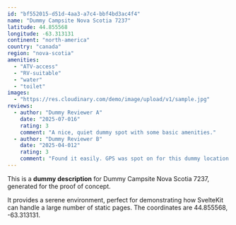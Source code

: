 ```yaml
---
id: "bf552015-d51d-4aa3-a7c4-bbf4bd3ac4f4"
name: "Dummy Campsite Nova Scotia 7237"
latitude: 44.855568
longitude: -63.313131
continent: "north-america"
country: "canada"
region: "nova-scotia"
amenities:
  - "ATV-access"
  - "RV-suitable"
  - "water"
  - "toilet"
images:
  - "https://res.cloudinary.com/demo/image/upload/v1/sample.jpg"
reviews:
  - author: "Dummy Reviewer A"
    date: "2025-07-016"
    rating: 3
    comment: "A nice, quiet dummy spot with some basic amenities."
  - author: "Dummy Reviewer B"
    date: "2025-04-012"
    rating: 3
    comment: "Found it easily. GPS was spot on for this dummy location."
---
```


This is a **dummy description** for Dummy Campsite Nova Scotia 7237, generated for the proof of concept.

It provides a serene environment, perfect for demonstrating how SvelteKit can handle a large number of static pages. The coordinates are 44.855568, -63.313131.
